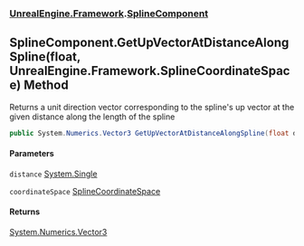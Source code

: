 ### [UnrealEngine.Framework](./UnrealEngine-Framework.md 'UnrealEngine.Framework').[SplineComponent](./SplineComponent.md 'UnrealEngine.Framework.SplineComponent')
## SplineComponent.GetUpVectorAtDistanceAlongSpline(float, UnrealEngine.Framework.SplineCoordinateSpace) Method
Returns a unit direction vector corresponding to the spline's up vector at the given distance along the length of the spline  
```csharp
public System.Numerics.Vector3 GetUpVectorAtDistanceAlongSpline(float distance, UnrealEngine.Framework.SplineCoordinateSpace coordinateSpace);
```
#### Parameters
<a name='UnrealEngine-Framework-SplineComponent-GetUpVectorAtDistanceAlongSpline(float_UnrealEngine-Framework-SplineCoordinateSpace)-distance'></a>
`distance` [System.Single](https://docs.microsoft.com/en-us/dotnet/api/System.Single 'System.Single')  
  
<a name='UnrealEngine-Framework-SplineComponent-GetUpVectorAtDistanceAlongSpline(float_UnrealEngine-Framework-SplineCoordinateSpace)-coordinateSpace'></a>
`coordinateSpace` [SplineCoordinateSpace](./SplineCoordinateSpace.md 'UnrealEngine.Framework.SplineCoordinateSpace')  
  
#### Returns
[System.Numerics.Vector3](https://docs.microsoft.com/en-us/dotnet/api/System.Numerics.Vector3 'System.Numerics.Vector3')  
